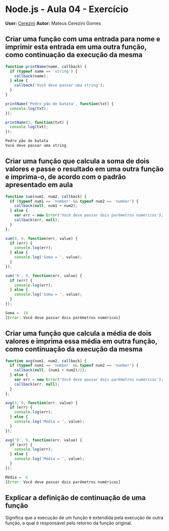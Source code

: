 # Node.js - Aula 04 - Exercício
**User:** [Cerezini](https://github.com/Cerezini)
**Autor:** Mateus Cerezini Gomes

## Criar uma função com uma entrada para nome e imprimir esta entrada em uma outra função, como continuação da execução da mesma

```js
function printName(name, callback) {
  if (typeof name == 'string') {
    callback(name);
  } else {
    callback('Você deve passar uma string');
  }
}

printName('Pedro pão de batata', function(txt) {
  console.log(txt);
});

printName(3, function(txt) {
  console.log(txt);
});
```
```js
Pedro pão de batata
Você deve passar uma string
```

## Criar uma função que calcula a soma de dois valores e passe o resultado em uma outra função e imprima-o, de acordo com o padrão apresentado em aula

```js
function sum(num1, num2, callback) {
  if (typeof num1 == 'number' && typeof num2 == 'number') {
    callback(null, num1 + num2);
  } else {
    var err = new Error('Você deve passar dois parêmetros numéricos');
    callback(err, null);
  }
};

sum(9, 9, function(err, value) {
  if (err) {
    console.log(err);
  } else {
    console.log('Soma = ', value);
  }
});

sum('9', 9, function(err, value) {
  if (err) {
    console.log(err);
  } else {
    console.log('Soma = ', value);
  }
});
```

```js
Soma =  18
[Error: Você deve passar dois parêmetros numéricos]
```

## Criar uma função que calcula a média de dois valores e imprima essa média em outra função, como continuação da execução da mesma

```js
function avg(num1, num2, callback) {
  if (typeof num1 == 'number' && typeof num2 == 'number') {
    callback(null, (num1 + num2)/2);
  } else {
    var err = new Error('Você deve passar dois parêmetros numéricos');
    callback(err, null);
  }
};

avg(3, 9, function(err, value) {
  if (err) {
    console.log(err);
  } else {
    console.log('Média = ', value);
  }
});

avg('9', 9, function(err, value) {
  if (err) {
    console.log(err);
  } else {
    console.log('Média = ', value);
  }
});
```

```js
Média =  6
[Error: Você deve passar dois parêmetros numéricos]
```

## Explicar a definição de continuação de uma função

Significa que a execução de um função é extendida pela execução de outra função, a qual é responsável pelo retorno da função original.
